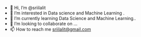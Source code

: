 - 👋 Hi, I’m @sriilalit
- 👀 I’m interested in  Data science and Machine Learning .
- 🌱 I’m currently learning  Data Science and Machine Learning..
- 💞️ I’m looking to collaborate on ...
- 📫 How to reach me sriilalit@gmail.com

<!---
sriilalit/sriilalit is a ✨ special ✨ repository because its `README.md` (this file) appears on your GitHub profile.
You can click the Preview link to take a look at your changes.
--->
